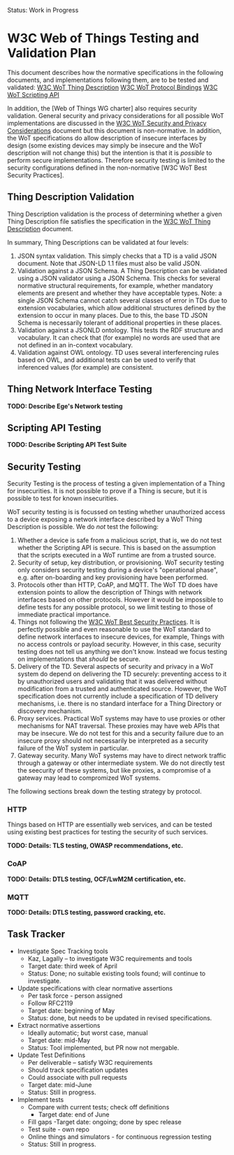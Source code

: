 Status: Work in Progress

# W3C Web of Things Testing and Validation Plan
This document describes how the normative specifications in the following documents,
and implementations following them, are to be tested and validated:
[W3C WoT Thing Description]()
[W3C WoT Protocol Bindings]()
[W3C WoT Scripting API]()

In addition, the [Web of Things WG charter] also requires security validation.
General security and privacy considerations for all possible WoT implementations are
discussed in the [W3C WoT Security and Privacy Considerations]() document
but this document is non-normative.  In addition, the WoT specifications
do allow description of insecure interfaces by design (some existing devices
may simply be insecure and the WoT description will not change this) but
the intention is that it is _possible_ to perform secure implementations.
Therefore security testing is limited to the security configurations
defined in the non-normative [W3C WoT Best Security Practices].

## Thing Description Validation
Thing Description validation is the process of determining whether a given Thing Description file
satisfies the specification in the [W3C WoT Thing Description]() document.

In summary, Thing Descriptions can be validated at four levels:
1. JSON syntax validation.  This simply checks that a TD is a valid JSON document.
   Note that JSON-LD 1.1 files must also be valid JSON.
2. Validation against a JSON Schema.  A Thing Description can be validated
   using a JSON validator using a JSON Schema.  This checks for several normative
   structural requirements, for example, whether mandatory elements are present
   and whether they have acceptable types.  Note: a single JSON Schema cannot
   catch several classes of error in TDs due to extension vocabularies, which
   allow additional structures defined by the extension to occur in many places.
   Due to this, the base TD JSON Schema is necessarily tolerant of additional
   properties in these places.
3. Validation against a JSONLD ontology. This tests the RDF structure and 
   vocabulary.  It can check that (for example) no words are used that are
   not defined in an in-context vocabulary.
4. Validation against OWL ontology.  TD uses several interferencing rules
   based on OWL, and additional tests can be used to verify that inferenced
   values (for example) are consistent.

## Thing Network Interface Testing

**TODO: Describe Ege's Network testing**

## Scripting API Testing

**TODO: Describe Scripting API Test Suite**

## Security Testing
Security Testing is the process of testing a given implementation of a Thing for
insecurities.  It is not possible to prove if a Thing is secure, but it is possible
to test for known insecurities.  

WoT security testing is is focussed on testing whether unauthorized access to
a device exposing a network interface described by a WoT Thing Description
is possible.  We do _not_ test the following:
1. Whether a device is safe from a malicious script, that is, we do not test
   whether the Scripting API is secure.  This is based on the assumption that
   the scripts executed in a WoT runtime are from a trusted source.
2. Security of setup, key distribution, or provisioning.  WoT security testing
   only considers security testing during a device's "operational phase", 
   e.g. after on-boarding and key provisioning have been performed.
3. Protocols other than HTTP, CoAP, and MQTT.  The WoT TD does have
   extension points to allow the description of Things with network
   interfaces based on other protocols.  However it would be impossible
   to define tests for any possible protocol, so we limit testing to those
   of immediate practical importance.
4. Things not following the [W3C WoT Best Security Practices]().  It is 
   perfectly possible and even reasonable to use the WoT standard to define
   network interfaces to insecure devices, for example, Things with no
   access controls or payload security.  However, in this case, security
   testing does not tell us anything we don't know.  Instead we focus testing
   on implementations that _should_ be secure.
5. Delivery of the TD. Several aspects of security and privacy in a WoT
   system do depend on delivering the TD securely: preventing access to it
   by unauthorized users and validating that it was delivered without
   modification from a trusted and authenticated source.  However, the 
   WoT specification does not currently
   include a specification of TD delivery mechanisms, i.e. there is no
   standard interface for a Thing Directory or discovery mechanism.
6. Proxy services.  Practical WoT systems may have to use proxies or
   other mechanisms for NAT traversal. These proxies may have web APIs
   that may be insecure.  We do not test for this and a security failure
   due to an insecure proxy should not necessarily be interpreted as 
   a security failure of the WoT system in particular.
7. Gateway security.  Many WoT systems may have to direct network traffic
   through a gateway or other intermediate system.  We do not directly
   test the seecurity of these systems, but like proxies, a compromise
   of a gateway may lead to compromized WoT systems.

The following sections break down the testing strategy by protocol.

### HTTP
Things based on HTTP are essentially web services, and can be tested using
existing best practices for testing the security of such services.

**TODO: Details: TLS testing, OWASP recommendations, etc.**

### CoAP

**TODO: Details: DTLS testing, OCF/LwM2M certification, etc.**

### MQTT

**TODO: Details: DTLS testing, password cracking, etc.**

## Task Tracker
* Investigate Spec Tracking tools
    - Kaz, Lagally – to investigate W3C requirements and tools 
    - Target date: third week of April
    - Status: Done; no suitable existing tools found; will continue to investigate.
* Update specifications with clear normative assertions
    - Per task force - person assigned
    - Follow RFC2119
    - Target date: beginning of May
    - Status: done, but needs to be updated in revised specifications.
* Extract normative assertions
    - Ideally automatic; but worst case, manual
    - Target date: mid-May
    - Status: Tool implemented, but PR now not mergable.
* Update Test Definitions
    - Per deliverable – satisfy W3C requirements
    - Should track specification updates
    - Could associate with pull requests
    - Target date: mid-June
    - Status: Still in progress.
* Implement tests
    - Compare with current tests; check off definitions
        - Target date: end of June
    - Fill gaps
        -Target date: ongoing; done by spec release
    - Test suite - own repo
    - Online things and simulators - for continuous regression testing
    - Status: Still in progress.

